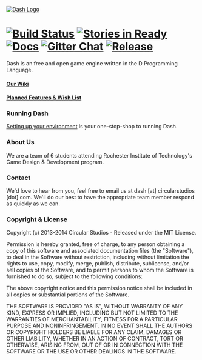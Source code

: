 [![Dash Logo](https://cloud.githubusercontent.com/assets/512416/2726786/6618d624-c5c2-11e3-9049-23637e5a1739.png)](https://github.com/Circular-Studios/Dash/wiki)

# [![Build Status](https://travis-ci.org/Circular-Studios/Dash.png?branch=develop)](https://travis-ci.org/Circular-Studios/Dash) [![Stories in Ready](https://badge.waffle.io/Circular-Studios/Dash.png?label=ready)](http://waffle.io/Circular-Studios/Dash) [![Docs](http://img.shields.io/badge/docs-ddoc-yellow.svg)](http://circular-studios.github.io/Dash/docs/) [![Gitter Chat](http://img.shields.io/badge/gitter-dash-brightgreen.svg)](https://gitter.im/Circular-Studios/Dash) [![Release](http://img.shields.io/github/release/Circular-Studios/Dash.svg)](http://code.dlang.org/packages/dash)


Dash is an free and open game engine written in the D Programming Language.

#### [Our Wiki](https://github.com/Circular-Studios/Dash/wiki)
#### [Planned Features & Wish List](https://github.com/Circular-Studios/Dash/wiki/Planned-Features-&-Wish-List)

### Running Dash

[Setting up your environment](https://github.com/Circular-Studios/Dash/wiki/Setting-Up-Your-Environment-(Engine)) is your one-stop-shop to running Dash. 

### About Us

We are a team of 6 students attending Rochester Institute of Technology's Game Design &amp; Development program.

### Contact

We'd love to hear from you, feel free to email us at dash [at] circularstudios [dot] com. We'll do our best to have the appropriate team member respond as quickly as we can.

### Copyright & License

Copyright (c) 2013-2014 Circular Studios - Released under the MIT License.

Permission is hereby granted, free of charge, to any person obtaining a copy of
this software and associated documentation files (the "Software"), to deal in
the Software without restriction, including without limitation the rights to
use, copy, modify, merge, publish, distribute, sublicense, and/or sell copies of
the Software, and to permit persons to whom the Software is furnished to do so,
subject to the following conditions:

The above copyright notice and this permission notice shall be included in all
copies or substantial portions of the Software.

THE SOFTWARE IS PROVIDED "AS IS", WITHOUT WARRANTY OF ANY KIND, EXPRESS OR
IMPLIED, INCLUDING BUT NOT LIMITED TO THE WARRANTIES OF MERCHANTABILITY, FITNESS
FOR A PARTICULAR PURPOSE AND NONINFRINGEMENT. IN NO EVENT SHALL THE AUTHORS OR
COPYRIGHT HOLDERS BE LIABLE FOR ANY CLAIM, DAMAGES OR OTHER LIABILITY, WHETHER
IN AN ACTION OF CONTRACT, TORT OR OTHERWISE, ARISING FROM, OUT OF OR IN
CONNECTION WITH THE SOFTWARE OR THE USE OR OTHER DEALINGS IN THE SOFTWARE.
